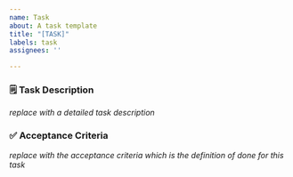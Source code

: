 ```yaml
---
name: Task
about: A task template
title: "[TASK]"
labels: task
assignees: ''

---
```


### :spiral_notepad: Task Description

_replace with a detailed task description_

### :white_check_mark: Acceptance Criteria

_replace with the acceptance criteria which is the definition of done for this task_
